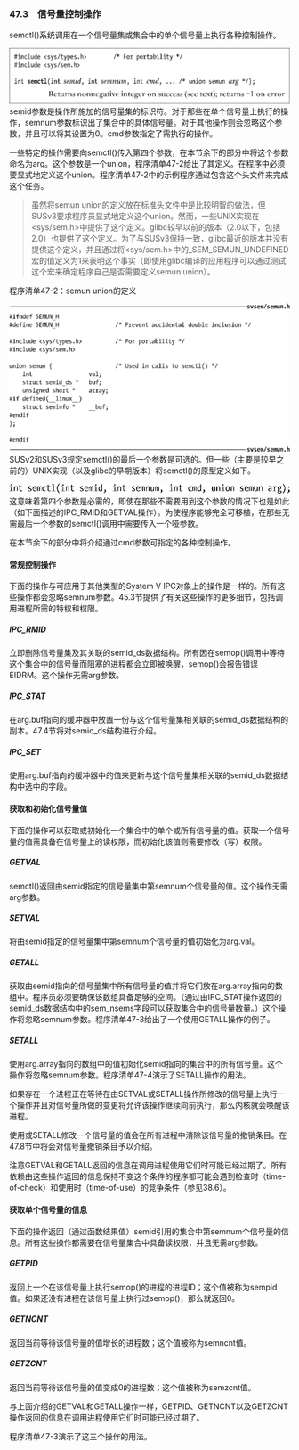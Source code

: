 ### 47.3　信号量控制操作

semctl()系统调用在一个信号量集或集合中的单个信号量上执行各种控制操作。



![1221.png](../images/1221.png)
semid参数是操作所施加的信号量集的标识符。对于那些在单个信号量上执行的操作，semnum参数标识出了集合中的具体信号量。对于其他操作则会忽略这个参数，并且可以将其设置为0。cmd参数指定了需执行的操作。

一些特定的操作需要向semctl()传入第四个参数，在本节余下的部分中将这个参数命名为arg。这个参数是一个union，程序清单47-2给出了其定义。在程序中必须要显式地定义这个union。程序清单47-2中的示例程序通过包含这个头文件来完成这个任务。

> 虽然将semun union的定义放在标准头文件中是比较明智的做法，但SUSv3要求程序员显式地定义这个union。然而，一些UNIX实现在<sys/sem.h>中提供了这个定义。glibc较早以前的版本（2.0以下，包括2.0）也提供了这个定义。为了与SUSv3保持一致，glibc最近的版本并没有提供这个定义，并且通过将<sys/sem.h>中的_SEM_SEMUN_UNDEFINED宏的值定义为1来表明这个事实（即使用glibc编译的应用程序可以通过测试这个宏来确定程序自己是否需要定义semun union）。

程序清单47-2：semun union的定义



![1222.png](../images/1222.png)
SUSv2和SUSv3规定semctl()的最后一个参数是可选的。但一些（主要是较早之前的）UNIX实现（以及glibc的早期版本）将semctl()的原型定义如下。



![1223.png](../images/1223.png)
这意味着第四个参数是必需的，即使在那些不需要用到这个参数的情况下也是如此（如下面描述的IPC_RMID和GETVAL操作）。为使程序能够完全可移植，在那些无需最后一个参数的semctl()调用中需要传入一个哑参数。

在本节余下的部分中将介绍通过cmd参数可指定的各种控制操作。

#### 常规控制操作

下面的操作与可应用于其他类型的System V IPC对象上的操作是一样的。所有这些操作都会忽略semnum参数。45.3节提供了有关这些操作的更多细节，包括调用进程所需的特权和权限。

##### IPC_RMID

立即删除信号量集及其关联的semid_ds数据结构。所有因在semop()调用中等待这个集合中的信号量而阻塞的进程都会立即被唤醒，semop()会报告错误EIDRM。这个操作无需arg参数。

##### IPC_STAT

在arg.buf指向的缓冲器中放置一份与这个信号量集相关联的semid_ds数据结构的副本。47.4节将对semid_ds结构进行介绍。

##### IPC_SET

使用arg.buf指向的缓冲器中的值来更新与这个信号量集相关联的semid_ds数据结构中选中的字段。

#### 获取和初始化信号量值

下面的操作可以获取或初始化一个集合中的单个或所有信号量的值。获取一个信号量的值需具备在信号量上的读权限，而初始化该值则需要修改（写）权限。

##### GETVAL

semctl()返回由semid指定的信号量集中第semnum个信号量的值。这个操作无需arg参数。

##### SETVAL

将由semid指定的信号量集中第semnum个信号量的值初始化为arg.val。

##### GETALL

获取由semid指向的信号量集中所有信号量的值并将它们放在arg.array指向的数组中。程序员必须要确保该数组具备足够的空间。（通过由IPC_STAT操作返回的semid_ds数据结构中的sem_nsems字段可以获取集合中的信号量数量。）这个操作将忽略semnum参数。程序清单47-3给出了一个使用GETALL操作的例子。

##### SETALL

使用arg.array指向的数组中的值初始化semid指向的集合中的所有信号量。这个操作将忽略semnum参数。程序清单47-4演示了SETALL操作的用法。

如果存在一个进程正在等待在由SETVAL或SETALL操作所修改的信号量上执行一个操作并且对信号量所做的变更将允许该操作继续向前执行，那么内核就会唤醒该进程。

使用或SETALL修改一个信号量的值会在所有进程中清除该信号量的撤销条目。在47.8节中将会对信号量撤销条目予以介绍。

注意GETVAL和GETALL返回的信息在调用进程使用它们时可能已经过期了。所有依赖由这些操作返回的信息保持不变这个条件的程序都可能会遇到检查时（time-of-check）和使用时（time-of-use）的竞争条件（参见38.6）。

#### 获取单个信号量的信息

下面的操作返回（通过函数结果值）semid引用的集合中第semnum个信号量的信息。所有这些操作都需要在信号量集合中具备读权限，并且无需arg参数。

##### GETPID

返回上一个在该信号量上执行semop()的进程的进程ID；这个值被称为sempid值。如果还没有进程在该信号量上执行过semop()，那么就返回0。

##### GETNCNT

返回当前等待该信号量的值增长的进程数；这个值被称为semncnt值。

##### GETZCNT

返回当前等待该信号量的值变成0的进程数；这个值被称为semzcnt值。

与上面介绍的GETVAL和GETALL操作一样，GETPID、GETNCNT以及GETZCNT操作返回的信息在调用进程使用它们时可能已经过期了。

程序清单47-3演示了这三个操作的用法。

